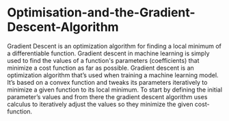 # Optimisation-and-the-Gradient-Descent-Algorithm

Gradient Descent is an optimization algorithm for finding a local minimum of a differentiable function. Gradient descent in machine learning is simply used to find the values of a function's parameters (coefficients) that minimize a cost function as far as possible.
Gradient descent is an optimization algorithm that’s used when training a machine learning model. It’s based on a convex function and tweaks its parameters iteratively to minimize a given function to its local minimum.
To start by defining the initial parameter’s values and from there the gradient descent algorithm uses calculus to iteratively adjust the values so they minimize the given cost-function. 
